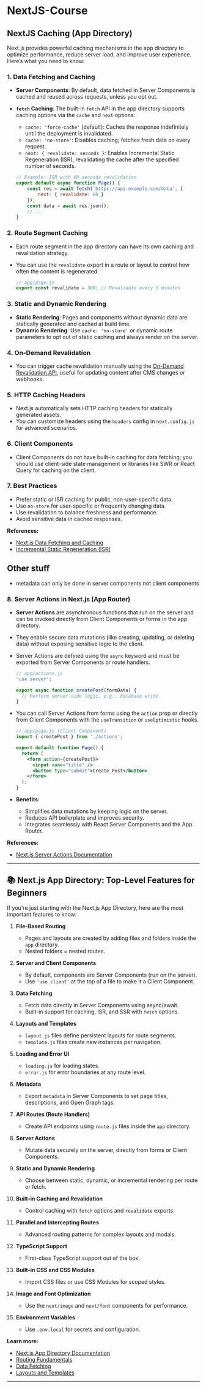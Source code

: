 # NextJS-Course
## NextJS Caching (App Directory)

Next.js provides powerful caching mechanisms in the app directory to optimize performance, reduce server load, and improve user experience. Here’s what you need to know:

### 1. Data Fetching and Caching

- **Server Components**: By default, data fetched in Server Components is cached and reused across requests, unless you opt out.
- **`fetch` Caching**: The built-in `fetch` API in the app directory supports caching options via the `cache` and `next` options:
    - `cache: 'force-cache'` (default): Caches the response indefinitely until the deployment is invalidated.
    - `cache: 'no-store'`: Disables caching; fetches fresh data on every request.
    - `next: { revalidate: seconds }`: Enables Incremental Static Regeneration (ISR), revalidating the cache after the specified number of seconds.

    ```js
    // Example: ISR with 60 seconds revalidation
    export default async function Page() {
        const res = await fetch('https://api.example.com/data', {
            next: { revalidate: 60 }
        });
        const data = await res.json();
        // ...
    }
    ```

### 2. Route Segment Caching

- Each route segment in the app directory can have its own caching and revalidation strategy.
- You can use the `revalidate` export in a route or layout to control how often the content is regenerated.

    ```js
    // app/page.js
    export const revalidate = 300; // Revalidate every 5 minutes
    ```

### 3. Static and Dynamic Rendering

- **Static Rendering**: Pages and components without dynamic data are statically generated and cached at build time.
- **Dynamic Rendering**: Use `cache: 'no-store'` or dynamic route parameters to opt out of static caching and always render on the server.

### 4. On-Demand Revalidation

- You can trigger cache revalidation manually using the [On-Demand Revalidation API](https://nextjs.org/docs/app/building-your-application/data-fetching/revalidating#on-demand-revalidation), useful for updating content after CMS changes or webhooks.

### 5. HTTP Caching Headers

- Next.js automatically sets HTTP caching headers for statically generated assets.
- You can customize headers using the `headers` config in `next.config.js` for advanced scenarios.

### 6. Client Components

- Client Components do not have built-in caching for data fetching; you should use client-side state management or libraries like SWR or React Query for caching on the client.

### 7. Best Practices

- Prefer static or ISR caching for public, non-user-specific data.
- Use `no-store` for user-specific or frequently changing data.
- Use revalidation to balance freshness and performance.
- Avoid sensitive data in cached responses.

**References:**
- [Next.js Data Fetching and Caching](https://nextjs.org/docs/app/building-your-application/data-fetching/caching)
- [Incremental Static Regeneration (ISR)](https://nextjs.org/docs/app/building-your-application/data-fetching/incremental-static-regeneration)

## Other stuff
- metadata can only be done in server components not client components
### 8. Server Actions in Next.js (App Router)

- **Server Actions** are asynchronous functions that run on the server and can be invoked directly from Client Components or forms in the app directory.
- They enable secure data mutations (like creating, updating, or deleting data) without exposing sensitive logic to the client.
- Server Actions are defined using the `async` keyword and must be exported from Server Components or route handlers.

    ```js
    // app/actions.js
    'use server';

    export async function createPost(formData) {
      // Perform server-side logic, e.g., database write
    }
    ```

- You can call Server Actions from forms using the `action` prop or directly from Client Components with the `useTransition` or `useOptimistic` hooks.

    ```jsx
    // app/page.js (Client Component)
    import { createPost } from './actions';

    export default function Page() {
      return (
        <form action={createPost}>
          <input name="title" />
          <button type="submit">Create Post</button>
        </form>
      );
    }
    ```

- **Benefits:**
  - Simplifies data mutations by keeping logic on the server.
  - Reduces API boilerplate and improves security.
  - Integrates seamlessly with React Server Components and the App Router.

**References:**
- [Next.js Server Actions Documentation](https://nextjs.org/docs/app/building-your-application/data-fetching/server-actions)

---

## 📚 Next.js App Directory: Top-Level Features for Beginners

If you're just starting with the Next.js App Directory, here are the most important features to know:

1. **File-Based Routing**
   - Pages and layouts are created by adding files and folders inside the `app` directory.
   - Nested folders = nested routes.

2. **Server and Client Components**
   - By default, components are Server Components (run on the server).
   - Use `'use client'` at the top of a file to make it a Client Component.

3. **Data Fetching**
   - Fetch data directly in Server Components using async/await.
   - Built-in support for caching, ISR, and SSR with `fetch` options.

4. **Layouts and Templates**
   - `layout.js` files define persistent layouts for route segments.
   - `template.js` files create new instances per navigation.

5. **Loading and Error UI**
   - `loading.js` for loading states.
   - `error.js` for error boundaries at any route level.

6. **Metadata**
   - Export `metadata` in Server Components to set page titles, descriptions, and Open Graph tags.

7. **API Routes (Route Handlers)**
   - Create API endpoints using `route.js` files inside the `app` directory.

8. **Server Actions**
   - Mutate data securely on the server, directly from forms or Client Components.

9. **Static and Dynamic Rendering**
   - Choose between static, dynamic, or incremental rendering per route or fetch.

10. **Built-in Caching and Revalidation**
    - Control caching with `fetch` options and `revalidate` exports.

11. **Parallel and Intercepting Routes**
    - Advanced routing patterns for complex layouts and modals.

12. **TypeScript Support**
    - First-class TypeScript support out of the box.

13. **Built-in CSS and CSS Modules**
    - Import CSS files or use CSS Modules for scoped styles.

14. **Image and Font Optimization**
    - Use the `next/image` and `next/font` components for performance.

15. **Environment Variables**
    - Use `.env.local` for secrets and configuration.

**Learn more:**  
- [Next.js App Directory Documentation](https://nextjs.org/docs/app)
- [Routing Fundamentals](https://nextjs.org/docs/app/building-your-application/routing)
- [Data Fetching](https://nextjs.org/docs/app/building-your-application/data-fetching)
- [Layouts and Templates](https://nextjs.org/docs/app/building-your-application/routing/pages-and-layouts)

---

